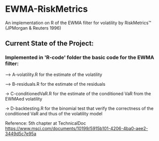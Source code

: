 # EWMA-RiskMetrics

An implementation on R of the EWMA filter for volatility by RiskMetrics™ (JPMorgan &amp; Reuters 1996) 



## Current State of the Project:


### Implemented in 'R-code' folder the basic code for the EWMA filter:

–> A-volatility.R for the estimate of the volatility

–> B-residuals.R for the estimate of the residuals

-> C-conditionedVaR.R for the estimate of the conditioned VaR from the EWMAed volatility

-> D-backtesting.R for the binomial test that verify the correctness of the conditioned VaR and thus of the volatility model








<dev>Reference: 5th chapter at TechnicalDoc https://www.msci.com/documents/10199/5915b101-4206-4ba0-aee2-3449d5c7e95a  </dev>

